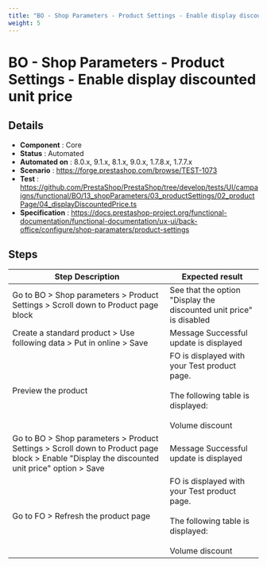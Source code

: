 ```yaml
---
title: "BO - Shop Parameters - Product Settings - Enable display discounted unit price"
weight: 5
---
```


# BO - Shop Parameters - Product Settings - Enable display discounted unit price
## Details
* **Component** : Core
* **Status** : Automated
* **Automated on** : 8.0.x, 9.1.x, 8.1.x, 9.0.x, 1.7.8.x, 1.7.7.x
* **Scenario** : https://forge.prestashop.com/browse/TEST-1073
* **Test** : https://github.com/PrestaShop/PrestaShop/tree/develop/tests/UI/campaigns/functional/BO/13_shopParameters/03_productSettings/02_productPage/04_displayDiscountedPrice.ts
* **Specification** : https://docs.prestashop-project.org/functional-documentation/functional-documentation/ux-ui/back-office/configure/shop-paramaters/product-settings

## Steps
| Step Description | Expected result |
| ----- | ----- |
| Go to BO > Shop parameters > Product Settings > Scroll down to Product page block | See that the option "Display the discounted unit price" is disabled |
| Create a standard product > Use following data > Put in online > Save | Message Successful update is displayed |
| Preview the product | FO is displayed with your Test product page. <br><br>The following table is displayed:<br><br>Volume discount<br>||Quantity||Unit discount||You Save||<br>|3|€2.00|€6.00| |
| Go to BO > Shop parameters > Product Settings > Scroll down to Product page block > Enable "Display the discounted unit price" option > Save | Message Successful update is displayed |
| Go to FO > Refresh the product page | FO is displayed with your Test product page. <br><br>The following table is displayed:<br><br>Volume discount<br>||Quantity||Unit price||You Save||<br>|3|€8.00|€6.00| |
